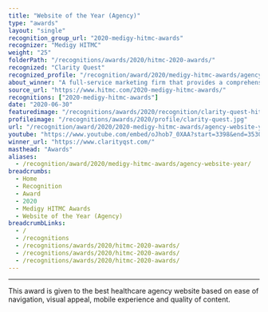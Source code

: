 ```yaml
---
title: "Website of the Year (Agency)"
type: "awards"
layout: "single"
recognition_group_url: "2020-medigy-hitmc-awards"
recognizer: "Medigy HITMC"
weight: "25"
folderPath: "/recognitions/awards/2020/hitmc-2020-awards/"
recognized: "Clarity Quest"
recognized_profile: "/recognition/award/2020/medigy-hitmc-awards/agency-website-year"
about_winner: "A full-service marketing firm that provides a comprehensive outsources marketing experience to accelerate your business. The company has helped different healthcare technology, biotechnology, and IT companies in achieving unparalleled marketing success. Clarity Quest has successfully supported tech companies from start-ups through Fortune 50 organizations."
source_url: "https://www.hitmc.com/2020-medigy-hitmc-awards/"
recognitions: ["2020-medigy-hitmc-awards"]
date: "2020-06-30"
featuredimage: "/recognitions/awards/2020/recognition/clarity-quest-hitmc-2020-website-of-the-year.jpg"
profileimage: "/recognitions/awards/2020/profile/clarity-quest.jpg"
url: "/recognition/award/2020/2020-medigy-hitmc-awards/agency-website-year"
youtube: "https://www.youtube.com/embed/oJhob7_0XAA?start=3398&end=3530"
winner_url: "https://www.clarityqst.com/"
masthead: "Awards"
aliases:
  - /recognition/award/2020/medigy-hitmc-awards/agency-website-year/
breadcrumbs:
  - Home
  - Recognition
  - Award
  - 2020
  - Medigy HITMC Awards
  - Website of the Year (Agency)
breadcrumbLinks:
  - /
  - /recognitions
  - /recognitions/awards/2020/hitmc-2020-awards/
  - /recognitions/awards/2020/hitmc-2020-awards/
  - /recognitions/awards/2020/hitmc-2020-awards/
---
```


---

This award is given to the best healthcare agency website based on ease of navigation, visual appeal, mobile experience and quality of content.
